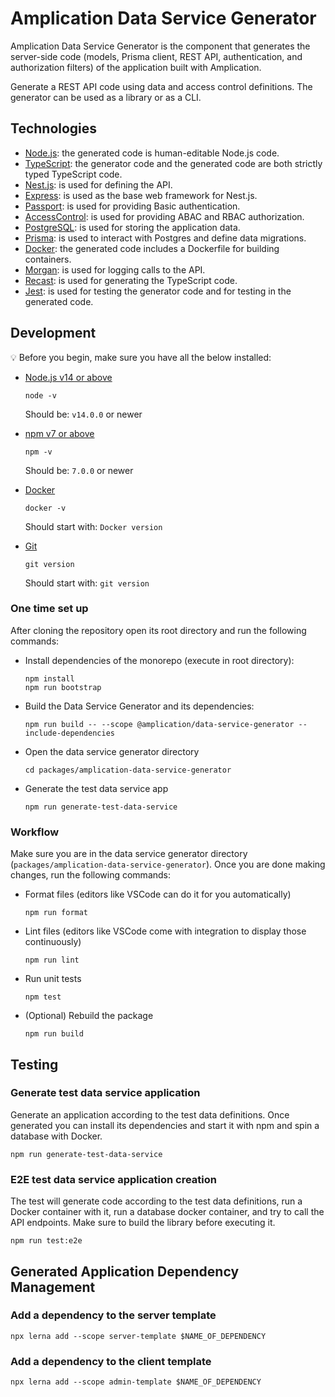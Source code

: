 # Amplication Data Service Generator

Amplication Data Service Generator is the component that generates the server-side code (models, Prisma client, REST API, authentication, and authorization filters) of the application built with Amplication.

Generate a REST API code using data and access control definitions.
The generator can be used as a library or as a CLI.

## Technologies

- [Node.js](https://nodejs.org/): the generated code is human-editable Node.js code.
- [TypeScript](https://www.typescriptlang.org/): the generator code and the generated code are both strictly typed TypeScript code.
- [Nest.js](https://nestjs.com/): is used for defining the API.
- [Express](https://expressjs.com/): is used as the base web framework for Nest.js.
- [Passport](http://www.passportjs.org/): is used for providing Basic authentication.
- [AccessControl](https://github.com/onury/accesscontrol): is used for providing ABAC and RBAC authorization.
- [PostgreSQL](https://www.postgresql.org/): is used for storing the application data.
- [Prisma](https://www.prisma.io/): is used to interact with Postgres and define data migrations.
- [Docker](https://www.docker.com/): the generated code includes a Dockerfile for building containers.
- [Morgan](https://github.com/expressjs/morgan): is used for logging calls to the API.
- [Recast](https://github.com/benjamn/recast): is used for generating the TypeScript code.
- [Jest](https://jestjs.io/): is used for testing the generator code and for testing in the generated code.

## Development

:bulb: Before you begin, make sure you have all the below installed:

- [Node.js v14 or above](https://nodejs.org/en/download/)

  ```
  node -v
  ```

  Should be: `v14.0.0` or newer

- [npm v7 or above](https://github.blog/2020-10-13-presenting-v7-0-0-of-the-npm-cli/)
  ```
  npm -v
  ```
  Should be: `7.0.0` or newer
- [Docker](https://docs.docker.com/desktop/)
  ```
  docker -v
  ```
  Should start with: `Docker version`
- [Git](https://git-scm.com/book/en/v2/Getting-Started-Installing-Git/)
  ```
  git version
  ```
  Should start with: `git version`

### One time set up

After cloning the repository open its root directory and run the following commands:

- Install dependencies of the monorepo (execute in root directory):
  ```
  npm install
  npm run bootstrap
  ```
- Build the Data Service Generator and its dependencies:
  ```
  npm run build -- --scope @amplication/data-service-generator --include-dependencies
  ```
- Open the data service generator directory
  ```
  cd packages/amplication-data-service-generator
  ```
- Generate the test data service app
  ```
  npm run generate-test-data-service
  ```

### Workflow

Make sure you are in the data service generator directory (`packages/amplication-data-service-generator`).
Once you are done making changes, run the following commands:

- Format files (editors like VSCode can do it for you automatically)
  ```
  npm run format
  ```
- Lint files (editors like VSCode come with integration to display those continuously)
  ```
  npm run lint
  ```
- Run unit tests
  ```
  npm test
  ```
- (Optional) Rebuild the package
  ```
  npm run build
  ```

## Testing

### Generate test data service application

Generate an application according to the test data definitions. Once generated you can install its dependencies and start it with npm and spin a database with Docker.

```
npm run generate-test-data-service
```

### E2E test data service application creation

The test will generate code according to the test data definitions, run a Docker container with it, run a database docker container, and try to call the API endpoints. Make sure to build the library before executing it.

```
npm run test:e2e
```

## Generated Application Dependency Management

### Add a dependency to the server template

```
npx lerna add --scope server-template $NAME_OF_DEPENDENCY
```

### Add a dependency to the client template

```
npx lerna add --scope admin-template $NAME_OF_DEPENDENCY
```
